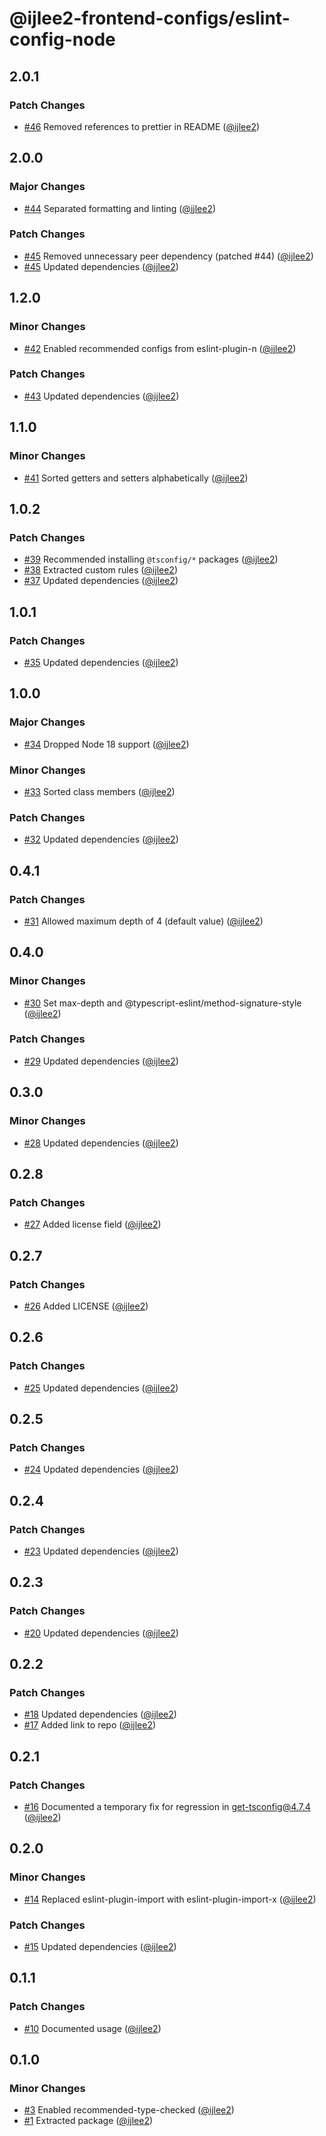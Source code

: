 # @ijlee2-frontend-configs/eslint-config-node

## 2.0.1

### Patch Changes

- [#46](https://github.com/ijlee2/frontend-configs/pull/46) Removed references to prettier in README ([@ijlee2](https://github.com/ijlee2))

## 2.0.0

### Major Changes

- [#44](https://github.com/ijlee2/frontend-configs/pull/44) Separated formatting and linting ([@ijlee2](https://github.com/ijlee2))

### Patch Changes

- [#45](https://github.com/ijlee2/frontend-configs/pull/45) Removed unnecessary peer dependency (patched #44) ([@ijlee2](https://github.com/ijlee2))
- [#45](https://github.com/ijlee2/frontend-configs/pull/45) Updated dependencies ([@ijlee2](https://github.com/ijlee2))

## 1.2.0

### Minor Changes

- [#42](https://github.com/ijlee2/frontend-configs/pull/42) Enabled recommended configs from eslint-plugin-n ([@ijlee2](https://github.com/ijlee2))

### Patch Changes

- [#43](https://github.com/ijlee2/frontend-configs/pull/43) Updated dependencies ([@ijlee2](https://github.com/ijlee2))

## 1.1.0

### Minor Changes

- [#41](https://github.com/ijlee2/frontend-configs/pull/41) Sorted getters and setters alphabetically ([@ijlee2](https://github.com/ijlee2))

## 1.0.2

### Patch Changes

- [#39](https://github.com/ijlee2/frontend-configs/pull/39) Recommended installing `@tsconfig/*` packages ([@ijlee2](https://github.com/ijlee2))
- [#38](https://github.com/ijlee2/frontend-configs/pull/38) Extracted custom rules ([@ijlee2](https://github.com/ijlee2))
- [#37](https://github.com/ijlee2/frontend-configs/pull/37) Updated dependencies ([@ijlee2](https://github.com/ijlee2))

## 1.0.1

### Patch Changes

- [#35](https://github.com/ijlee2/frontend-configs/pull/35) Updated dependencies ([@ijlee2](https://github.com/ijlee2))

## 1.0.0

### Major Changes

- [#34](https://github.com/ijlee2/frontend-configs/pull/34) Dropped Node 18 support ([@ijlee2](https://github.com/ijlee2))

### Minor Changes

- [#33](https://github.com/ijlee2/frontend-configs/pull/33) Sorted class members ([@ijlee2](https://github.com/ijlee2))

### Patch Changes

- [#32](https://github.com/ijlee2/frontend-configs/pull/32) Updated dependencies ([@ijlee2](https://github.com/ijlee2))

## 0.4.1

### Patch Changes

- [#31](https://github.com/ijlee2/frontend-configs/pull/31) Allowed maximum depth of 4 (default value) ([@ijlee2](https://github.com/ijlee2))

## 0.4.0

### Minor Changes

- [#30](https://github.com/ijlee2/frontend-configs/pull/30) Set max-depth and @typescript-eslint/method-signature-style ([@ijlee2](https://github.com/ijlee2))

### Patch Changes

- [#29](https://github.com/ijlee2/frontend-configs/pull/29) Updated dependencies ([@ijlee2](https://github.com/ijlee2))

## 0.3.0

### Minor Changes

- [#28](https://github.com/ijlee2/frontend-configs/pull/28) Updated dependencies ([@ijlee2](https://github.com/ijlee2))

## 0.2.8

### Patch Changes

- [#27](https://github.com/ijlee2/frontend-configs/pull/27) Added license field ([@ijlee2](https://github.com/ijlee2))

## 0.2.7

### Patch Changes

- [#26](https://github.com/ijlee2/frontend-configs/pull/26) Added LICENSE ([@ijlee2](https://github.com/ijlee2))

## 0.2.6

### Patch Changes

- [#25](https://github.com/ijlee2/frontend-configs/pull/25) Updated dependencies ([@ijlee2](https://github.com/ijlee2))

## 0.2.5

### Patch Changes

- [#24](https://github.com/ijlee2/frontend-configs/pull/24) Updated dependencies ([@ijlee2](https://github.com/ijlee2))

## 0.2.4

### Patch Changes

- [#23](https://github.com/ijlee2/frontend-configs/pull/23) Updated dependencies ([@ijlee2](https://github.com/ijlee2))

## 0.2.3

### Patch Changes

- [#20](https://github.com/ijlee2/frontend-configs/pull/20) Updated dependencies ([@ijlee2](https://github.com/ijlee2))

## 0.2.2

### Patch Changes

- [#18](https://github.com/ijlee2/frontend-configs/pull/18) Updated dependencies ([@ijlee2](https://github.com/ijlee2))
- [#17](https://github.com/ijlee2/frontend-configs/pull/17) Added link to repo ([@ijlee2](https://github.com/ijlee2))

## 0.2.1

### Patch Changes

- [#16](https://github.com/ijlee2/frontend-configs/pull/16) Documented a temporary fix for regression in get-tsconfig@4.7.4 ([@ijlee2](https://github.com/ijlee2))

## 0.2.0

### Minor Changes

- [#14](https://github.com/ijlee2/frontend-configs/pull/14) Replaced eslint-plugin-import with eslint-plugin-import-x ([@ijlee2](https://github.com/ijlee2))

### Patch Changes

- [#15](https://github.com/ijlee2/frontend-configs/pull/15) Updated dependencies ([@ijlee2](https://github.com/ijlee2))

## 0.1.1

### Patch Changes

- [#10](https://github.com/ijlee2/frontend-configs/pull/10) Documented usage ([@ijlee2](https://github.com/ijlee2))

## 0.1.0

### Minor Changes

- [#3](https://github.com/ijlee2/frontend-configs/pull/3) Enabled recommended-type-checked ([@ijlee2](https://github.com/ijlee2))
- [#1](https://github.com/ijlee2/frontend-configs/pull/1) Extracted package ([@ijlee2](https://github.com/ijlee2))
